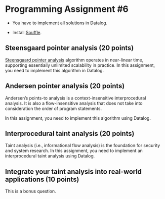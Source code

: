 # Programming Assignment #6

-  You have to implement all solutions in Datalog. 

- Install [Souffle](https://souffle-lang.github.io/install).

## Steensgaard pointer analysis (20 points)

[Steensgaard pointer analysis](https://dl.acm.org/doi/10.1145/237721.237727) algorithm operates in near-linear time, supporting essentially unlimited scalability in practice. In this assignment, you need to implement this algorithm in Datalog.

## Andersen pointer analysis (20 points)

Andersen’s points-to analysis is a context-insensitive interprocedural analysis. It is also a flow-insensitive analysis that does not take into consideration the order of program statements.  

In this assignment, you need to implement this algorithm using Datalog.

## Interprocedural taint analysis (20 points)

Taint analysis (i.e., informational flow analysis) is the foundation for security and system research. In this assignment, you need to implement an interprocedural taint analysis using Datalog.


## Integrate your taint analysis into real-world applications  (10 points)

This is a bonus question.





